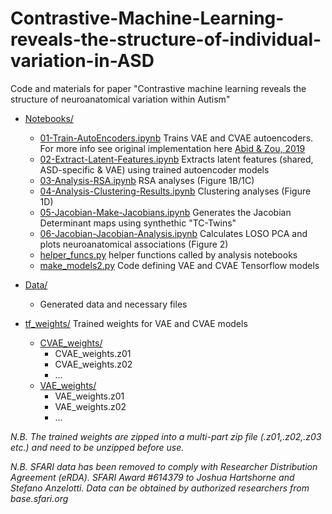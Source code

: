 # Contrastive-Machine-Learning-reveals-the-structure-of-individual-variation-in-ASD
Code and materials for paper "Contrastive machine learning reveals the structure of neuroanatomical variation within Autism"



* [Notebooks/](Notebooks/)
  * [01-Train-AutoEncoders.ipynb](Notebooks/01-Train-AutoEncoders.ipynb) Trains VAE and CVAE autoencoders. For more info see original implementation here [Abid & Zou, 2019](https://arxiv.org/abs/1902.04601)
  * [02-Extract-Latent-Features.ipynb](Notebooks/02-Extract-Latent-Features.ipynb) Extracts latent features (shared, ASD-specific & VAE) using trained autoencoder models
  * [03-Analysis-RSA.ipynb](Notebooks/03-Analysis-RSA.ipynb) RSA analyses (Figure 1B/1C)
  * [04-Analysis-Clustering-Results.ipynb](Notebooks/04-Analysis-Clustering-Results.ipynb) Clustering analyses (Figure 1D)
  * [05-Jacobian-Make-Jacobians.ipynb](Notebooks/05-Jacobian-Make-Jacobians.ipynb) Generates the Jacobian Determinant maps using synthethic "TC-Twins"
  * [06-Jacobian-Jacobian-Analysis.ipynb](Notebooks/06-Jacobian-Jacobian-Analysis.ipynb) Calculates LOSO PCA and plots neuroanatomical associations (Figure 2)
  * [helper_funcs.py](Notebooks/helper_funcs.py) helper functions called by analysis notebooks
  * [make_models2.py](Notebooks/make_models2.py) Code defining VAE and CVAE Tensorflow models


* [Data/](Data/)
  * Generated data and necessary files  

* [tf_weights/](tf_weights/) Trained weights for VAE and CVAE models
  * [CVAE_weights/](tf_weights/CVAE_weights/)
    * CVAE_weights.z01
    * CVAE_weights.z02
    * ...
  * [VAE_weights/](tf_weights/VAE_weights/)
    * VAE_weights.z01 
    * VAE_weights.z02
    * ...


_N.B. The trained weights are zipped into a multi-part zip file (.z01,.z02,.z03 etc.) and need to be unzipped before use._

_N.B. SFARI data has been removed to comply with Researcher Distribution Agreement (eRDA). SFARI Award #614379 to Joshua Hartshorne and Stefano Anzelotti. Data can be obtained by authorized researchers from base.sfari.org_
